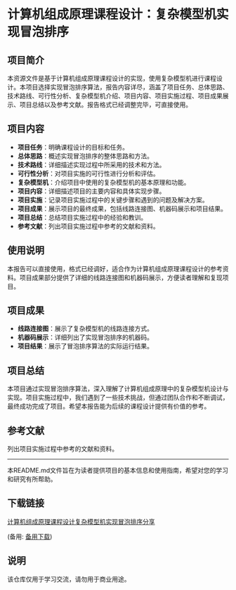 # 计算机组成原理课程设计：复杂模型机实现冒泡排序

## 项目简介
本资源文件是基于计算机组成原理课程设计的实现，使用复杂模型机进行课程设计。本项目选择实现冒泡排序算法，报告内容详尽，涵盖了项目任务、总体思路、技术路线、可行性分析、复杂模型机介绍、项目内容、项目实施过程、项目成果展示、项目总结以及参考文献。报告格式已经调整完毕，可直接使用。

## 项目内容
- **项目任务**：明确课程设计的目标和任务。
- **总体思路**：概述实现冒泡排序的整体思路和方法。
- **技术路线**：详细描述实现过程中所采用的技术和方法。
- **可行性分析**：对项目实施的可行性进行分析和评估。
- **复杂模型机**：介绍项目中使用的复杂模型机的基本原理和功能。
- **项目内容**：详细描述项目的主要内容和具体实现步骤。
- **项目实施**：记录项目实施过程中的关键步骤和遇到的问题及解决方案。
- **项目成果**：展示项目的最终成果，包括线路连接图、机器码展示和项目结果。
- **项目总结**：总结项目实施过程中的经验和教训。
- **参考文献**：列出项目实施过程中参考的文献和资料。

## 使用说明
本报告可以直接使用，格式已经调好，适合作为计算机组成原理课程设计的参考资料。项目成果部分提供了详细的线路连接图和机器码展示，方便读者理解和复现项目。

## 项目成果
- **线路连接图**：展示了复杂模型机的线路连接方式。
- **机器码展示**：详细列出了实现冒泡排序的机器码。
- **项目结果**：展示了冒泡排序算法的实际运行结果。

## 项目总结
本项目通过实现冒泡排序算法，深入理解了计算机组成原理中的复杂模型机设计与实现。项目实施过程中，我们遇到了一些技术挑战，但通过团队合作和不断调试，最终成功完成了项目。希望本报告能为后续的课程设计提供有价值的参考。

## 参考文献
列出项目实施过程中参考的文献和资料。

---

本README.md文件旨在为读者提供项目的基本信息和使用指南，希望对您的学习和研究有所帮助。

## 下载链接
[计算机组成原理课程设计复杂模型机实现冒泡排序分享](https://pan.quark.cn/s/b3b01841d836) 

(备用: [备用下载](https://pan.baidu.com/s/1vQObmQrcOMXjNi71TuvLIQ?pwd=1234))

## 说明

该仓库仅用于学习交流，请勿用于商业用途。
